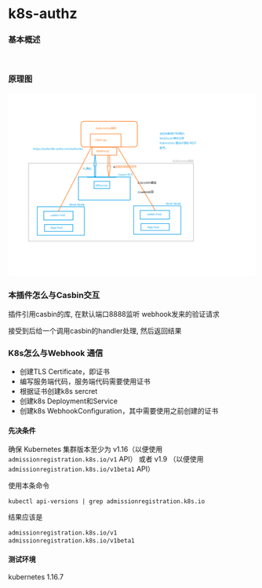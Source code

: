 # k8s-authz

### 基本概述

​	

### 原理图

![](https://raw.githubusercontent.com/yahoo17/MarkdownPictureRepository/master/img/k8s1.png)

### 本插件怎么与Casbin交互

插件引用casbin的库, 在默认端口8888监听 webhook发来的验证请求

接受到后给一个调用casbin的handler处理, 然后返回结果



### K8s怎么与Webhook 通信

- 创建TLS Certificate，即证书
- 编写服务端代码，服务端代码需要使用证书
- 根据证书创建k8s sercret
- 创建k8s Deployment和Service
- 创建k8s WebhookConfiguration，其中需要使用之前创建的证书





#### 先决条件

确保 Kubernetes 集群版本至少为 v1.16（以便使用 `admissionregistration.k8s.io/v1` API） 或者 v1.9 （以便使用 `admissionregistration.k8s.io/v1beta1` API）

使用本条命令

```
kubectl api-versions | grep admissionregistration.k8s.io
```

结果应该是

```
admissionregistration.k8s.io/v1
admissionregistration.k8s.io/v1beta1
```



#### 测试环境

kubernetes 1.16.7